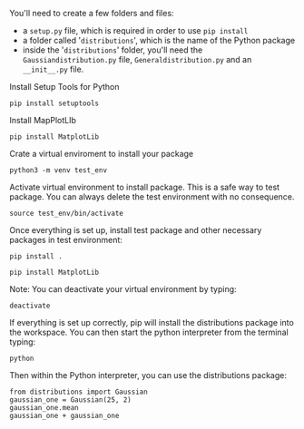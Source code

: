
You'll need to create a few folders and files:
* a `setup.py` file, which is required in order to use `pip install`
* a folder called '`distributions`', which is the name of the Python package
* inside the '`distributions`' folder, you'll need the `Gaussiandistribution.py` file, `Generaldistribution.py` and an `__init__.py` file.

Install Setup Tools for Python

    pip install setuptools

Install MapPlotLIb

    pip install MatplotLib

Crate a virtual enviroment to install your package

    python3 -m venv test_env


Activate virtual environment to install package. This is a safe way to test package. You can always delete the test environment with no consequence.

    source test_env/bin/activate


Once everything is set up, install test package and other necessary packages in test environment:

    pip install .

    pip install MatplotLib


Note: You can deactivate your virtual environment by typing:

    deactivate


If everything is set up correctly, pip will install the distributions package into the workspace. You can then start the python interpreter from the terminal typing:
    
    python

Then within the Python interpreter, you can use the distributions package:

    from distributions import Gaussian
    gaussian_one = Gaussian(25, 2)
    gaussian_one.mean
    gaussian_one + gaussian_one
